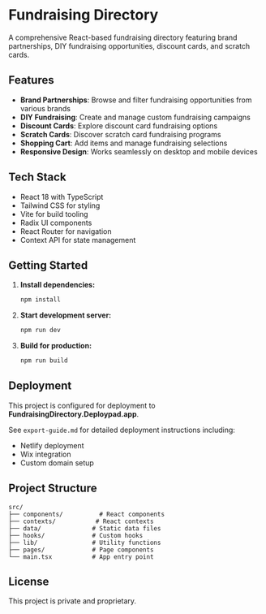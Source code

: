 # Fundraising Directory

A comprehensive React-based fundraising directory featuring brand partnerships, DIY fundraising opportunities, discount cards, and scratch cards.

## Features

- **Brand Partnerships**: Browse and filter fundraising opportunities from various brands
- **DIY Fundraising**: Create and manage custom fundraising campaigns
- **Discount Cards**: Explore discount card fundraising options
- **Scratch Cards**: Discover scratch card fundraising programs
- **Shopping Cart**: Add items and manage fundraising selections
- **Responsive Design**: Works seamlessly on desktop and mobile devices

## Tech Stack

- React 18 with TypeScript
- Tailwind CSS for styling
- Vite for build tooling
- Radix UI components
- React Router for navigation
- Context API for state management

## Getting Started

1. **Install dependencies:**
   ```bash
   npm install
   ```

2. **Start development server:**
   ```bash
   npm run dev
   ```

3. **Build for production:**
   ```bash
   npm run build
   ```

## Deployment

This project is configured for deployment to **FundraisingDirectory.Deploypad.app**.

See `export-guide.md` for detailed deployment instructions including:
- Netlify deployment
- Wix integration
- Custom domain setup

## Project Structure

```
src/
├── components/          # React components
├── contexts/           # React contexts
├── data/              # Static data files
├── hooks/             # Custom hooks
├── lib/               # Utility functions
├── pages/             # Page components
└── main.tsx           # App entry point
```

## License

This project is private and proprietary.